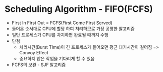 # Scheduling Algorithm - FIFO(FCFS)

- First In First Out = FCFS(First Come First Served)
- 들어온 순서대로 CPU에 할당 하여 처리하므로 가장 공평한 알고리즘
- 일단 프로세스가 CPU를 차지하면 완료될 때까지 수행
- 단점
  - 처리시간(Burst TIme)이 긴 프로세스가 들어오면 평균 대기시간이 길어짐 => Convoy Effect
  - 중요하지 않은 작업을 기다리게 할 수 있음
- FCFS의 보완 - SJF 알고리즘